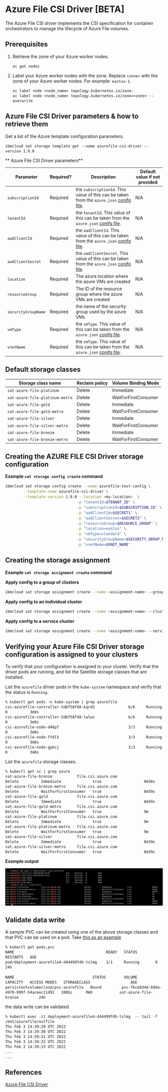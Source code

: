 # Azure File CSI Driver [BETA]

The Azure File CSI driver implements the CSI specification for container orchestrators to manage the lifecycle of Azure File volumes.
<!--
**Features supported:**
- Topology(Availability Zone)
- ZRS disk support(Preview)
- Volume Cloning
- Volume Expansion
- Raw Block Volume
- Shared Disk
- Volume Limits
- fsGroupPolicy -->

## Prerequisites
1. Retrieve the zone of your Azure worker nodes.
    ```
    oc get nodes
    ```
2. Label your Azure worker nodes with the zone. Replace `<zone>` with the zone of your Azure worker nodes. For example: `eastus-1`.
    ```
    oc label node <node_name> topology.kubernetes.io/zone-
    oc label node <node_name> topology.kubernetes.io/zone=<zone> --overwrite
    ```


## Azure File CSI Driver parameters & how to retrieve them

Get a list of the Azure template configuration parameters.
```
ibmcloud sat storage template get --name azurefile-csi-driver --version 1.9.0
```

** Azure File CSI Driver parameters**

| Parameter | Required? | Description | Default value if not provided |
| --- | --- | --- | --- |
| `subscriptionId` | Required | the `subscriptionId`. This value of this can be taken from the `azure.json` [conifg file](https://github.com/kubernetes-sigs/azurefile-csi-driver/blob/master/deploy/example/azure.json). | N/A |
| `tenantId` | Required | the `tenantId`. This value of this can be taken from the `azure.json` [conifg file](https://github.com/kubernetes-sigs/azurefile-csi-driver/blob/master/deploy/example/azure.json). | N/A |
| `aadClientId` | Required | the `aadClientId`. This value of this can be taken from the `azure.json` [conifg file](https://github.com/kubernetes-sigs/azurefile-csi-driver/blob/master/deploy/example/azure.json). | N/A |
| `aadClientSecret` | Required | the `aadClientSecret`. This value of this can be taken from the `azure.json` [conifg file](https://github.com/kubernetes-sigs/azurefile-csi-driver/blob/master/deploy/example/azure.json). | N/A |
| `location` | Required | The azure location where the azure VMs are created | N/A |
| `resourceGroup` | Required | The ID of the resource group where the azure VMs are created | N/A |
| `securityGroupName` | Required | the name of the security group used by the azure VMs | N/A |
| `vmType` | Required | the `vmType`. This value of this can be taken from the `azure.json` [conifg file](https://github.com/kubernetes-sigs/azurefile-csi-driver/blob/master/deploy/example/azure.json). | N/A |
| `vnetName` | Required | the `vmType`. This value of this can be taken from the `azure.json` [conifg file](https://github.com/kubernetes-sigs/azurefile-csi-driver/blob/master/deploy/example/azure.json). | N/A |


## Default storage classes

| Storage class name | Reclaim policy | Volume Binding Mode |
| --- | --- | --- |
| `sat-azure-file-platinum`  | Delete | Immediate |
| `sat-azure-file-platinum-metro` | Delete | WaitForFirstConsumer |
| `sat-azure-file-gold` | Delete | Immediate |
| `sat-azure-file-gold-metro` | Delete | WaitForFirstConsumer |
| `sat-azure-file-silver` | Delete | Immediate |
| `sat-azure-file-silver-metro` | Delete | WaitForFirstConsumer |
| `sat-azure-file-bronze` | Delete | Immediate |
| `sat-azure-file-bronze-metro` | Delete | WaitForFirstConsumer |



## Creating the AZURE FILE CSI Driver storage configuration

**Example `sat storage config create` command**

```sh
ibmcloud sat storage config create --name azurefile-test-config \
        --template-name azurefile-csi-driver \
        --template-version 1.9.0 --location <my-location>  \
                                -p "tenantId=$TENANT_ID" \
                                -p "subscriptionId=$SUBSCRIPTION_ID" \
                                -p "aadClientId=$SECRET1" \
                                -p "aadClientSecret=$SECRET2" \
                                -p "resourceGroup=$RESOURCE_GROUP" \
                                -p "location=eastus" \
                                -p "vmType=standard" \
                                -p "securityGroupName=$SECURITY_GROUP_NAME" \
                                -p "vnetName=$VNET_NAME"
```

## Creating the storage assignment

**Example `sat storage assignment create` command**

**Apply config to a group of clusters**
```sh
ibmcloud sat storage assignment create --name <assignmemt-name> --group <cluster-group> --config <config-name>
```
**Apply config to an individual cluster**
```sh
ibmcloud sat storage assignment create --name <assignmemt-name> --cluster <cluster-id> --config <config-name>
```
**Apply config to a service cluster**
```sh
ibmcloud sat storage assignment create --name <assignmemt-name> --service-cluster-id <service-cluster-id> --config <config-name>
```
## Verifying your Azure File CSI Driver storage configuration is assigned to your clusters

To verify that your configuration is assigned to your cluster. Verify that the driver pods are running, and list the Satellite storage classes that are installed.

List the `azurefile` driver pods in the `kube-system` namespace and verify that the status is `Running`.

```
% kubectl get pods -n kube-system | grep azurefile
csi-azurefile-controller-5dbf58f48-kqrd2               6/6     Running   0          3m9s
csi-azurefile-controller-5dbf58f48-lwlws               6/6     Running   0          3m9s
csi-azurefile-node-d46pf                               3/3     Running   0          3m8s
csi-azurefile-node-ffdl5                               3/3     Running   0          3m8s
csi-azurefile-node-gpkcj                               3/3     Running   0          3m8s
```

List the `azurefile` storage classes.

```
% kubectl get sc | grep azure
sat-azure-file-bronze           file.csi.azure.com                      Delete          Immediate              true                   8m58s
sat-azure-file-bronze-metro     file.csi.azure.com                      Delete          WaitForFirstConsumer   true                   8m59s
sat-azure-file-gold             file.csi.azure.com                      Delete          Immediate              true                   8m59s
sat-azure-file-gold-metro       file.csi.azure.com                      Delete          WaitForFirstConsumer   true                   9m
sat-azure-file-platinum         file.csi.azure.com                      Delete          Immediate              true                   9m
sat-azure-file-platinum-metro   file.csi.azure.com                      Delete          WaitForFirstConsumer   true                   9m
sat-azure-file-silver           file.csi.azure.com                      Delete          Immediate              true                   8m59s
sat-azure-file-silver-metro     file.csi.azure.com                      Delete          WaitForFirstConsumer   true                   8m59s
```

**Example output**

![Example Output](./images/output.png)

## Validate data write
A sample PVC can be created using one of the above storage classes and that PVC can be used on a pod. Take [this as an example](https://github.com/kubernetes-sigs/azurefile-csi-driver/blob/master/deploy/example/deployment.yaml)

```
% kubectl get pods,pvc
NAME                                         READY   STATUS        RESTARTS   AGE
pod/deployment-azurefile4-d44499fdb-tslmg    1/1     Running       0          24h

NAME                                   STATUS        VOLUME                                     CAPACITY   ACCESS MODES   STORAGECLASS                  AGE
persistentvolumeclaim/pvc-azurefile   Bound         pvc-f6ce034d-60da-4970-999f-54aceec11d91   100Gi      RWX            sat-azure-file-bronze         24h
```

the data write can be validated
```
% kubectl exec -it deployment-azurefile4-d44499fdb-tslmg  -- tail -f /mnt/azurefile/outfile
Thu Feb 3 14:39:29 UTC 2022
Thu Feb 3 14:39:30 UTC 2022
Thu Feb 3 14:39:31 UTC 2022
Thu Feb 3 14:39:32 UTC 2022
Thu Feb 3 14:39:33 UTC 2022
...
...
```

<!-- ## Troubleshooting
- In case of `node register failure`, please make sure that nodes are labelled with proper zone.
- In case of `authentication failure`, please make sure that **Service Principal** is created properly. -->

## References
[Azure File CSI Driver](https://github.com/kubernetes-sigs/azurefile-csi-driver)
